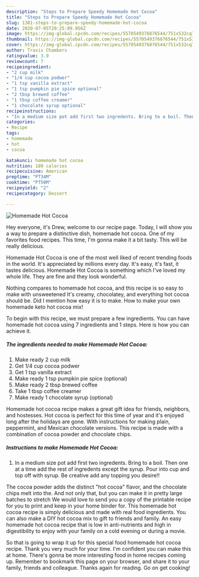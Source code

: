 ```yaml
---
description: "Steps to Prepare Speedy Homemade Hot Cocoa"
title: "Steps to Prepare Speedy Homemade Hot Cocoa"
slug: 1381-steps-to-prepare-speedy-homemade-hot-cocoa
date: 2020-07-05T20:25:09.056Z
image: https://img-global.cpcdn.com/recipes/5570549376876544/751x532cq70/homemade-hot-cocoa-recipe-main-photo.jpg
thumbnail: https://img-global.cpcdn.com/recipes/5570549376876544/751x532cq70/homemade-hot-cocoa-recipe-main-photo.jpg
cover: https://img-global.cpcdn.com/recipes/5570549376876544/751x532cq70/homemade-hot-cocoa-recipe-main-photo.jpg
author: Travis Chambers
ratingvalue: 3.9
reviewcount: 7
recipeingredient:
- "2 cup milk"
- "1/4 cup cocoa podwer"
- "1 tsp vanilla extract"
- "1 tsp pumpkin pie spice optional"
- "2 tbsp brewed coffee"
- "1 tbsp coffee creamer"
- "1 chocolate syrup optional"
recipeinstructions:
- "In a medium size pot add first two ingredents. Bring to a boil. Then one at a time add the rest of ingredents except the syrup. Pour into cup and top off with syrup. Be creative add any topping you desire!!"
categories:
- Recipe
tags:
- homemade
- hot
- cocoa

katakunci: homemade hot cocoa 
nutrition: 189 calories
recipecuisine: American
preptime: "PT34M"
cooktime: "PT50M"
recipeyield: "2"
recipecategory: Dessert

---
```



![Homemade Hot Cocoa](https://img-global.cpcdn.com/recipes/5570549376876544/751x532cq70/homemade-hot-cocoa-recipe-main-photo.jpg)

Hey everyone, it's Drew, welcome to our recipe page. Today, I will show you a way to prepare a distinctive dish, homemade hot cocoa. One of my favorites food recipes. This time, I'm gonna make it a bit tasty. This will be really delicious.

Homemade Hot Cocoa is one of the most well liked of recent trending foods in the world. It's appreciated by millions every day. It's easy, it's fast, it tastes delicious. Homemade Hot Cocoa is something which I've loved my whole life. They are fine and they look wonderful.

Nothing compares to homemade hot cocoa, and this recipe is so easy to make with unsweetened It&#39;s creamy, chocolatey, and everything hot cocoa should be. Did I mention how easy it is to make. How to make your own homemade keto hot cocoa mix!


To begin with this recipe, we must prepare a few ingredients. You can have homemade hot cocoa using 7 ingredients and 1 steps. Here is how you can achieve it.

<!--inarticleads1-->

##### The ingredients needed to make Homemade Hot Cocoa:

1. Make ready 2 cup milk
1. Get 1/4 cup cocoa podwer
1. Get 1 tsp vanilla extract
1. Make ready 1 tsp pumpkin pie spice (optional)
1. Make ready 2 tbsp brewed coffee
1. Take 1 tbsp coffee creamer
1. Make ready 1 chocolate syrup (optional)


Homemade hot cocoa recipe makes a great gift idea for friends, neighbors, and hostesses. Hot cocoa is perfect for this time of year and it&#39;s enjoyed long after the holidays are gone. With instructions for making plain, peppermint, and Mexican chocolate versions. This recipe is made with a combination of cocoa powder and chocolate chips. 

<!--inarticleads2-->

##### Instructions to make Homemade Hot Cocoa:

1. In a medium size pot add first two ingredents. Bring to a boil. Then one at a time add the rest of ingredents except the syrup. Pour into cup and top off with syrup. Be creative add any topping you desire!!


The cocoa powder adds the distinct &#34;hot cocoa&#34; flavor, and the chocolate chips melt into the. And not only that, but you can make it in pretty large batches to stretch We would love to send you a copy of the printable recipe for you to print and keep in your home binder for. This homemade hot cocoa recipe is simply delicious and made with real food ingredients. You can also make a DIY hot cocoa mix to gift to friends and family. An easy homemade hot cocoa recipe that is low in anti-nutrients and high in digestibility to enjoy with your family on a cold evening or during a movie. 

So that is going to wrap it up for this special food homemade hot cocoa recipe. Thank you very much for your time. I'm confident you can make this at home. There's gonna be more interesting food in home recipes coming up. Remember to bookmark this page on your browser, and share it to your family, friends and colleague. Thanks again for reading. Go on get cooking!
